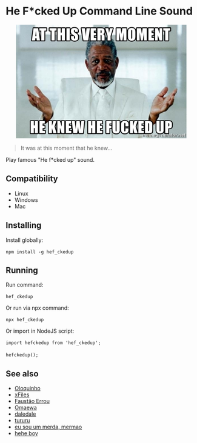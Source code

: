 # He F*cked Up Command Line Sound

<div style="text-align: center">
    <img src="./hef_ckedup.jpg" height="300"/>
</div>

> It was at this moment that he knew...

Play famous "He f*cked up" sound.

## Compatibility

- Linux
- Windows
- Mac

## Installing
Install globally:

    npm install -g hef_ckedup

## Running
Run command:

    hef_ckedup

Or run via npx command:

    npx hef_ckedup


Or import in NodeJS script:

    import hefckedup from 'hef_ckedup';

    hefckedup();

## See also

- [Oloquinho](https://github.com/oloquinho/oloquinho)
- [xFiles](https://github.com/BrOrlandi/xfiles/)
- [Faustão Errou](https://github.com/BrOrlandi/faustao-errou/)
- [Omaewa](https://github.com/BrOrlandi/omaewa/)
- [daledale](https://github.com/anabastos/daledale/)
- [tururu](https://github.com/gabrielEloy/tururu/)
- [eu sou um merda, mermao](https://github.com/akamuraasai/eusouummerda/)
- [hehe boy](https://github.com/akamuraasai/heheboy/)

